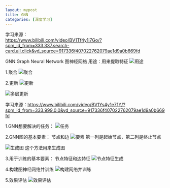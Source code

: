 ```yaml
---
layout: mypost
title: GNN
categories: [深度学习]
---
```


学习来源：  
https://www.bilibili.com/video/BV1Tf4y1i7Go/?spm_id_from=333.337.search-card.all.click&vd_source=917336f407022762079ae1d9a0b669fd

GNN:Graph Neural Network 图神经网络
用途：用来提取特征
![用途](function.png)

1.聚合
![聚合](aggregation.png)

2.更新
![更新](update.png)

![多层更新](multilayers.png)



学习来源：https://www.bilibili.com/video/BV1Ys4y1e71Y/?spm_id_from=333.999.0.0&vd_source=917336f407022762079ae1d9a0b669fd

1.GNN想要解决的任务：
![任务](GNNquestion.png)

2.GNN图的基本要素：
节点和边
![要素](nodes.png)
第一列是起始节点，第二列是终止节点

![生成图](graph.png)
这个方法用来生成图


3.用于训练的基本要素：
节点特征和边特征
![节点特征生成](feature.png)

4.构建图神经网络并训练
![构建网络并训练](train.png)


5.效果评估
![效果评估](evaluation.png)






